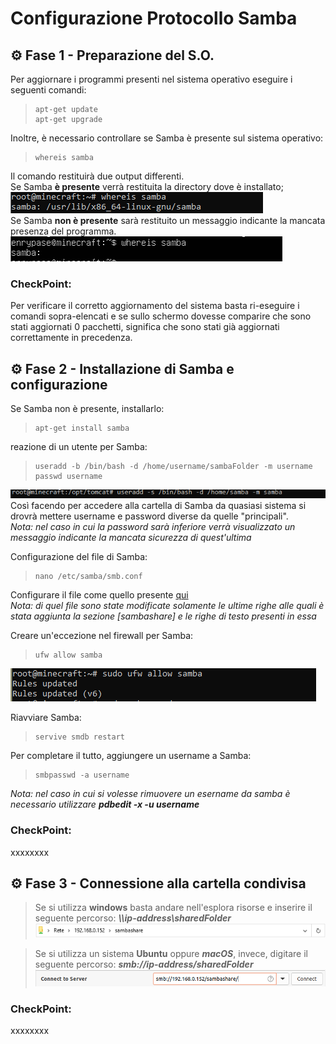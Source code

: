 # Configurazione Protocollo Samba

## :gear: Fase 1 - Preparazione del S.O.
Per aggiornare i programmi presenti nel sistema operativo eseguire i seguenti comandi: <br>
>     apt-get update
>     apt-get upgrade

Inoltre, è necessario controllare se Samba è presente sul sistema operativo: <br>
>     whereis samba
Il comando restituirà due output differenti. <br>
Se Samba **è presente** verrà restituita la directory dove è installato; <br>
![PercorsoTrovato](/SMB/Immagini/PercorsoTrovato.png) <br>
Se Samba **non è presente**  sarà restituito un messaggio indicante la mancata presenza del programma. <br>
![PercorsoNonTrovato](/SMB/Immagini/PercorsoNonTrovato.png) <br>
 
### CheckPoint:
Per verificare il corretto aggiornamento del sistema basta ri-eseguire i comandi sopra-elencati e se sullo schermo dovesse comparire che sono stati aggiornati 0 pacchetti, significa che sono stati già aggiornati correttamente in precedenza.


## :gear: Fase 2 - Installazione di Samba e configurazione

Se Samba non è presente, installarlo:
>     apt-get install samba

reazione di un utente per Samba: <br>
>     useradd -b /bin/bash -d /home/username/sambaFolder -m username
>     passwd username
![Username](/SMB/Immagini/Username.png) <br>
Così facendo per accedere alla cartella di Samba da quasiasi sistema si drovrà mettere username e password diverse da quelle "principali". <br>
_Nota: nel caso in cui la password sarà inferiore verrà visualizzato un messaggio indicante la mancata sicurezza di quest'ultima_ <br>

Configurazione del file di Samba: <br>
>     nano /etc/samba/smb.conf
Configurare il file come quello presente [qui](/SMB/Files/smb.conf) <br>
_Nota: di quel file sono state modificate solamente le ultime righe alle quali è stata aggiunta la sezione [sambashare] e le righe di testo presenti in essa_ <br>

Creare un'eccezione nel firewall per Samba: <br>
>     ufw allow samba
![Firewall](/SMB/Immagini/Firewall.png) <br>

Riavviare Samba: <br>
>     servive smdb restart

Per completare il tutto, aggiungere un username a Samba:
>     smbpasswd -a username
_Nota: nel caso in cui si volesse rimuovere un esername da samba è necessario utilizzare ***pdbedit -x -u username***_

### CheckPoint:
xxxxxxxx


## :gear: Fase 3 - Connessione alla cartella condivisa
> Se si utilizza **windows** basta andare nell'esplora risorse e inserire il seguente percorso: ***\\\ip-address\sharedFolder*** <br>
![ConnessioneWindows](/SMB/Immagini/ConnessioneWindows.png)

> Se si utilizza un sistema **Ubuntu** oppure ***macOS***, invece, digitare il seguente percorso: ***smb://ip-address/sharedFolder*** <br>
![ConnessioneUbuntu](/SMB/Immagini/ConnessioneUbuntu.png)

### CheckPoint:
xxxxxxxx
